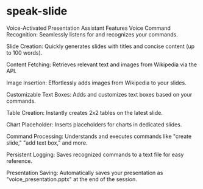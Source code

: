 # speak-slide
Voice-Activated Presentation Assistant Features
Voice Command Recognition: Seamlessly listens for and recognizes your commands.

Slide Creation: Quickly generates slides with titles and concise content (up to 100 words).

Content Fetching: Retrieves relevant text and images from Wikipedia via the API.

Image Insertion: Effortlessly adds images from Wikipedia to your slides.

Customizable Text Boxes: Adds and customizes text boxes based on your commands.

Table Creation: Instantly creates 2x2 tables on the latest slide.

Chart Placeholder: Inserts placeholders for charts in dedicated slides.

Command Processing: Understands and executes commands like "create slide," "add text box," and more.

Persistent Logging: Saves recognized commands to a text file for easy reference.

Presentation Saving: Automatically saves your presentation as "voice_presentation.pptx" at the end of the session.

